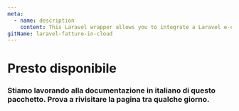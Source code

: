 ```yaml
---
meta:
  - name: description
    content: This Laravel wrapper allows you to integrate a Laravel e-commerce platform with the invoicing program Fatture in Cloud using Api.
gitName: laravel-fatture-in-cloud
---
```


# Presto disponibile

### Stiamo lavorando alla documentazione in italiano di questo pacchetto. Prova a rivisitare la pagina tra qualche giorno.

